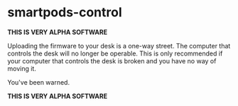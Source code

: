 # smartpods-control

**THIS IS VERY ALPHA SOFTWARE**

Uploading the firmware to your desk is a one-way street. The computer that
controls the desk will no longer be operable. This is only recommended if your
computer that controls the desk is broken and you have no way of moving it. 

You've been warned.

**THIS IS VERY ALPHA SOFTWARE**
